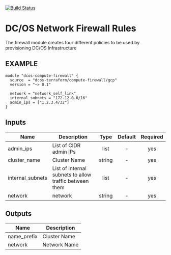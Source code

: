 [![Build Status](https://jenkins-terraform.mesosphere.com/service/dcos-terraform-jenkins/job/dcos-terraform/job/terraform-gcp-compute-firewall/job/master/badge/icon)](https://jenkins-terraform.mesosphere.com/service/dcos-terraform-jenkins/job/dcos-terraform/job/terraform-gcp-compute-firewall/job/master/)
# DC/OS Network Firewall Rules

The firewall module creates four different policies to be used by provisioning DC/OS Infrastructure

## EXAMPLE

```hcl
module "dcos-compute-firewall" {
  source  = "dcos-terraform/compute-firewall/gcp"
  version = "~> 0.1"

  network = "network_self_link"
  internal_subnets = "172.12.0.0/16"
  admin_ips = ["1.2.3.4/32"]
}
```


## Inputs

| Name | Description | Type | Default | Required |
|------|-------------|:----:|:-----:|:-----:|
| admin_ips | List of CIDR admin IPs | list | - | yes |
| cluster_name | Cluster Name | string | - | yes |
| internal_subnets | List of internal subnets to allow traffic between them | list | - | yes |
| network | network | string | - | yes |

## Outputs

| Name | Description |
|------|-------------|
| name_prefix | Cluster Name |
| network | Network Name |

